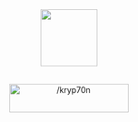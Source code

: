 <div align='center'>
        <!--<a href="https://ibb.co/pZ9Rwps"><img src="https://i.ibb.co/HYkx4QM/banner-2.png" alt="banner-2" border="0"></a>-->
        </div>    
<div align='center'>
        <img src="https://c.tenor.com/H3cgKrzO9ZsAAAAC/kotomi-san-girl.gif" align="center" width="100" height="100" /><br>
</div>
        
<div align='center'>
    <p><br><a href="https://ko-fi.com//kryp70n"> <img src="https://cdn.ko-fi.com/cdn/kofi3.png?v=3" height="50" width="210" alt="/kryp70n" /></a></p><br><br>
</div>   

